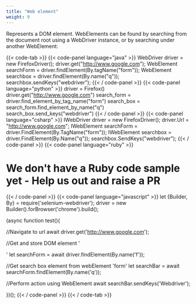 ```yaml
---
title: "Web element"
weight: 9
---
```


Represents a DOM element. WebElements can be found by searching from the
document root using a WebDriver instance, or by searching under another
WebElement:

{{< code-tab >}}
  {{< code-panel language="java" >}}
WebDriver driver = new FirefoxDriver();
driver.get("http://www.google.com");
WebElement searchForm = driver.findElement(By.tagName("form"));
WebElement searchbox = driver.findElement(By.name("q"));
searchbox.sendKeys("webdriver");
  {{< / code-panel >}}
  {{< code-panel language="python" >}}
driver = Firefox()
driver.get("http://www.google.com")
search_form = driver.find_element_by_tag_name("form")
search_box = search_form.find_element_by_name("q")
search_box.send_keys("webdriver")
  {{< / code-panel >}}
  {{< code-panel language="csharp" >}}
            IWebDriver driver = new FirefoxDriver();
            driver.Url = "http://www.google.com";
            IWebElement searchForm = driver.FindElement(By.TagName("form"));
            IWebElement searchbox = driver.FindElement(By.Name("q"));
            searchbox.SendKeys("webdriver");
  {{< / code-panel >}}
  {{< code-panel language="ruby" >}}
# We don't have a Ruby code sample yet -  Help us out and raise a PR  
  {{< / code-panel >}}
  {{< code-panel language="javascript" >}}
let {Builder, By} = require('selenium-webdriver');
driver = new Builder().forBrowser('chrome').build();

(async function test(){

//Navigate to url
await driver.get('http://www.google.com');

//Get and store DOM element '<form>'
let searchForm = await driver.findElement(By.name('f'));

//Get search box element from webElement 'form'
let searchBar = await searchForm.findElement(By.name('q'));

//Perform action using WebElement
await searchBar.sendKeys('Webdriver');

})();
  {{< / code-panel >}}
{{< / code-tab >}}


